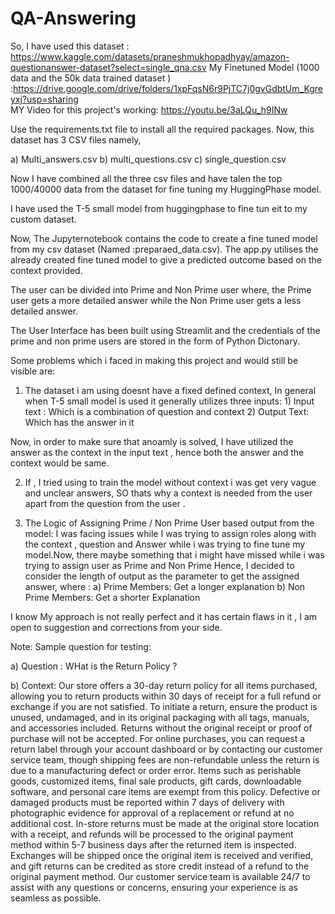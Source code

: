 # QA-Answering

So, I have used this dataset : https://www.kaggle.com/datasets/praneshmukhopadhyay/amazon-questionanswer-dataset?select=single_qna.csv
My Finetuned Model (1000 data and the 50k data trained dataset ) :https://drive.google.com/drive/folders/1xpFqsN6r9PjTC7j0gvGdbtUm_Kgreyxj?usp=sharing  
MY Video for this project's working: https://youtu.be/3aLQu_h9INw

Use the requirements.txt file to install all the required packages.
Now, this dataset has 3 CSV files namely, 

a) Multi_answers.csv
b) multi_questions.csv
c) single_question.csv

   Now I have combined all the three csv files and have talen the top 1000/40000 data from the dataset for fine tuning my HuggingPhase model.

   I have used the T-5 small model from huggingphase to fine tun eit to my custom dataset.


   Now, The Jupyternotebook contains the code to create a fine tuned model from my csv dataset (Named :preparaed_data.csv).
   The app.py utilises the already created fine tuned model to give a predicted outcome based on the context provided.

   The user can be divided into Prime and Non Prime user where, the Prime user gets a more detailed answer while the Non Prime user gets a less detailed answer.

   The User Interface has been built using Streamlit and the credentials of the prime and non prime users are stored in the form of Python Dictonary.  

   Some problems which i faced in making this project and would still be visible are:

1) The dataset i am using doesnt have a fixed defined context, In general when T-5 small model is used it generally utilizes three inputs: 1) Input text : Which is a combination of question and context 
                                                                                                                                             2) Output Text: Which has the answer in it

Now, in order to make sure that anoamly is solved, I have utilized the answer as the context in the input text , hence both the answer and the context would be same.


2) If , I tried using to train the model without context i was get very vague and unclear answers, SO thats why a context is needed from the user apart from the question from the user .

3) The Logic of Assigning Prime / Non Prime User based output from the model: I was facing issues while I was trying to assign roles along with the context , question and Answer while i was trying to fine tune my model.Now, there maybe something that i might have missed while i was trying to assign user as Prime and Non Prime Hence, I decided to consider the length of output as the parameter to get the assigned answer, where :
                                                                                                                                                           a) Prime Members: Get a longer explanation
                                                                                                                                                           b) Non Prime Members: Get a shorter Explanation


I know My approach is not really perfect and it has certain flaws in it , I am open to suggestion and corrections from your side.


Note: Sample question for testing:

a) Question : WHat is the Return Policy ?

b) Context: Our store offers a 30-day return policy for all items purchased, allowing you to return products within 30 days of receipt for a full refund or exchange if you are not satisfied. To initiate a return, ensure the product is unused, undamaged, and in its original packaging with all tags, manuals, and accessories included. Returns without the original receipt or proof of purchase will not be accepted. For online purchases, you can request a return label through your account dashboard or by contacting our customer service team, though shipping fees are non-refundable unless the return is due to a manufacturing defect or order error. Items such as perishable goods, customized items, final sale products, gift cards, downloadable software, and personal care items are exempt from this policy. Defective or damaged products must be reported within 7 days of delivery with photographic evidence for approval of a replacement or refund at no additional cost. In-store returns must be made at the original store location with a receipt, and refunds will be processed to the original payment method within 5-7 business days after the returned item is inspected. Exchanges will be shipped once the original item is received and verified, and gift returns can be credited as store credit instead of a refund to the original payment method. Our customer service team is available 24/7 to assist with any questions or concerns, ensuring your experience is as seamless as possible.
